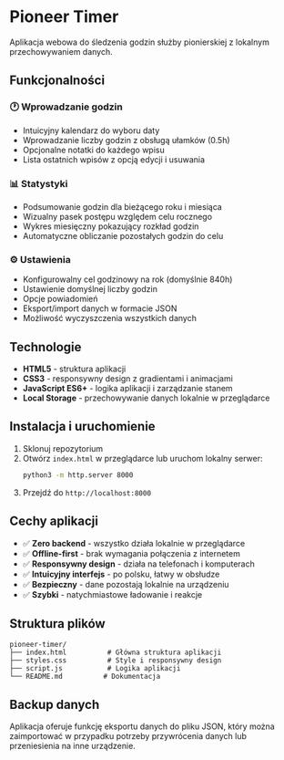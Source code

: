 # Pioneer Timer

Aplikacja webowa do śledzenia godzin służby pionierskiej z lokalnym przechowywaniem danych.

## Funkcjonalności

### 🕐 Wprowadzanie godzin
- Intuicyjny kalendarz do wyboru daty
- Wprowadzanie liczby godzin z obsługą ułamków (0.5h)
- Opcjonalne notatki do każdego wpisu
- Lista ostatnich wpisów z opcją edycji i usuwania

### 📊 Statystyki
- Podsumowanie godzin dla bieżącego roku i miesiąca
- Wizualny pasek postępu względem celu rocznego
- Wykres miesięczny pokazujący rozkład godzin
- Automatyczne obliczanie pozostałych godzin do celu

### ⚙️ Ustawienia
- Konfigurowalny cel godzinowy na rok (domyślnie 840h)
- Ustawienie domyślnej liczby godzin
- Opcje powiadomień
- Eksport/import danych w formacie JSON
- Możliwość wyczyszczenia wszystkich danych

## Technologie

- **HTML5** - struktura aplikacji
- **CSS3** - responsywny design z gradientami i animacjami
- **JavaScript ES6+** - logika aplikacji i zarządzanie stanem
- **Local Storage** - przechowywanie danych lokalnie w przeglądarce

## Instalacja i uruchomienie

1. Sklonuj repozytorium
2. Otwórz `index.html` w przeglądarce lub uruchom lokalny serwer:
   ```bash
   python3 -m http.server 8000
   ```
3. Przejdź do `http://localhost:8000`

## Cechy aplikacji

- ✅ **Zero backend** - wszystko działa lokalnie w przeglądarce
- ✅ **Offline-first** - brak wymagania połączenia z internetem
- ✅ **Responsywny design** - działa na telefonach i komputerach
- ✅ **Intuicyjny interfejs** - po polsku, łatwy w obsłudze
- ✅ **Bezpieczny** - dane pozostają lokalnie na urządzeniu
- ✅ **Szybki** - natychmiastowe ładowanie i reakcje

## Struktura plików

```
pioneer-timer/
├── index.html          # Główna struktura aplikacji
├── styles.css          # Style i responsywny design
├── script.js           # Logika aplikacji
└── README.md          # Dokumentacja
```

## Backup danych

Aplikacja oferuje funkcję eksportu danych do pliku JSON, który można zaimportować w przypadku potrzeby przywrócenia danych lub przeniesienia na inne urządzenie.